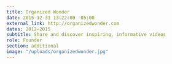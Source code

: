 ```yaml
---
title: Organized Wonder
date: 2015-12-31 13:22:00 -05:00
external_link: http://organizedwonder.com
dates: 2012–2015
subtitle: Share and discover inspiring, informative videos
role: Founder
section: additional
image: "/uploads/organizedwonder.jpg"
---
```


